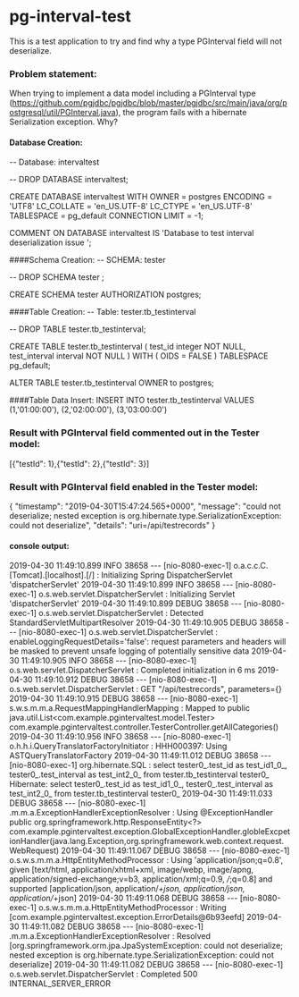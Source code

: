# pg-interval-test

This is a test application to try and find why a type PGInterval field will not deserialize.

### Problem statement:
When trying to implement a data model including a PGInterval type (https://github.com/pgjdbc/pgjdbc/blob/master/pgjdbc/src/main/java/org/postgresql/util/PGInterval.java), the program fails with a hibernate Serialization exception.  Why?


#### Database Creation:
-- Database: intervaltest

-- DROP DATABASE intervaltest;

CREATE DATABASE intervaltest
    WITH 
    OWNER = postgres
    ENCODING = 'UTF8'
    LC_COLLATE = 'en_US.UTF-8'
    LC_CTYPE = 'en_US.UTF-8'
    TABLESPACE = pg_default
    CONNECTION LIMIT = -1;

COMMENT ON DATABASE intervaltest
    IS 'Database to test interval deserialization issue
';

####Schema Creation:
-- SCHEMA: tester

-- DROP SCHEMA tester ;

CREATE SCHEMA tester
    AUTHORIZATION postgres;

####Table Creation:
-- Table: tester.tb_testinterval

-- DROP TABLE tester.tb_testinterval;

CREATE TABLE tester.tb_testinterval
(
    test_id integer NOT NULL,
    test_interval interval NOT NULL
)
WITH (
    OIDS = FALSE
)
TABLESPACE pg_default;

ALTER TABLE tester.tb_testinterval
    OWNER to postgres;


####Table Data Insert:
INSERT INTO tester.tb_testinterval
VALUES (1,'01:00:00'),
       (2,'02:00:00'),
       (3,'03:00:00')


### Result with PGInterval field commented out in the Tester model:
[{"testId": 1},{"testId": 2},{"testId": 3}]

### Result with PGInterval field enabled in the Tester model:
{
"timestamp": "2019-04-30T15:47:24.565+0000",
"message": "could not deserialize; nested exception is org.hibernate.type.SerializationException: could not deserialize",
"details": "uri=/api/testrecords"
}

#### console output:
2019-04-30 11:49:10.899  INFO 38658 --- [nio-8080-exec-1] o.a.c.c.C.[Tomcat].[localhost].[/]       : Initializing Spring DispatcherServlet 'dispatcherServlet'
2019-04-30 11:49:10.899  INFO 38658 --- [nio-8080-exec-1] o.s.web.servlet.DispatcherServlet        : Initializing Servlet 'dispatcherServlet'
2019-04-30 11:49:10.899 DEBUG 38658 --- [nio-8080-exec-1] o.s.web.servlet.DispatcherServlet        : Detected StandardServletMultipartResolver
2019-04-30 11:49:10.905 DEBUG 38658 --- [nio-8080-exec-1] o.s.web.servlet.DispatcherServlet        : enableLoggingRequestDetails='false': request parameters and headers will be masked to prevent unsafe logging of potentially sensitive data
2019-04-30 11:49:10.905  INFO 38658 --- [nio-8080-exec-1] o.s.web.servlet.DispatcherServlet        : Completed initialization in 6 ms
2019-04-30 11:49:10.912 DEBUG 38658 --- [nio-8080-exec-1] o.s.web.servlet.DispatcherServlet        : GET "/api/testrecords", parameters={}
2019-04-30 11:49:10.915 DEBUG 38658 --- [nio-8080-exec-1] s.w.s.m.m.a.RequestMappingHandlerMapping : Mapped to public java.util.List<com.example.pgintervaltest.model.Tester> com.example.pgintervaltest.controller.TesterController.getAllCategories()
2019-04-30 11:49:10.956  INFO 38658 --- [nio-8080-exec-1] o.h.h.i.QueryTranslatorFactoryInitiator  : HHH000397: Using ASTQueryTranslatorFactory
2019-04-30 11:49:11.012 DEBUG 38658 --- [nio-8080-exec-1] org.hibernate.SQL                        : select tester0_.test_id as test_id1_0_, tester0_.test_interval as test_int2_0_ from tester.tb_testinterval tester0_
Hibernate: select tester0_.test_id as test_id1_0_, tester0_.test_interval as test_int2_0_ from tester.tb_testinterval tester0_
2019-04-30 11:49:11.033 DEBUG 38658 --- [nio-8080-exec-1] .m.m.a.ExceptionHandlerExceptionResolver : Using @ExceptionHandler public org.springframework.http.ResponseEntity<?> com.example.pgintervaltest.exception.GlobalExceptionHandler.globleExcpetionHandler(java.lang.Exception,org.springframework.web.context.request.WebRequest)
2019-04-30 11:49:11.067 DEBUG 38658 --- [nio-8080-exec-1] o.s.w.s.m.m.a.HttpEntityMethodProcessor  : Using 'application/json;q=0.8', given [text/html, application/xhtml+xml, image/webp, image/apng, application/signed-exchange;v=b3, application/xml;q=0.9, */*;q=0.8] and supported [application/json, application/*+json, application/json, application/*+json]
2019-04-30 11:49:11.068 DEBUG 38658 --- [nio-8080-exec-1] o.s.w.s.m.m.a.HttpEntityMethodProcessor  : Writing [com.example.pgintervaltest.exception.ErrorDetails@6b93eefd]
2019-04-30 11:49:11.082 DEBUG 38658 --- [nio-8080-exec-1] .m.m.a.ExceptionHandlerExceptionResolver : Resolved [org.springframework.orm.jpa.JpaSystemException: could not deserialize; nested exception is org.hibernate.type.SerializationException: could not deserialize]
2019-04-30 11:49:11.082 DEBUG 38658 --- [nio-8080-exec-1] o.s.web.servlet.DispatcherServlet        : Completed 500 INTERNAL_SERVER_ERROR


